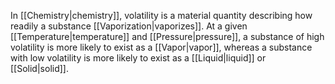 In [[Chemistry|chemistry]], volatility is a material quantity describing how readily a substance [[Vaporization|vaporizes]]. At a given [[Temperature|temperature]] and [[Pressure|pressure]], a substance of high volatility is more likely to exist as a [[Vapor|vapor]], whereas a substance with low volatility is more likely to exist as a [[Liquid|liquid]] or [[Solid|solid]].